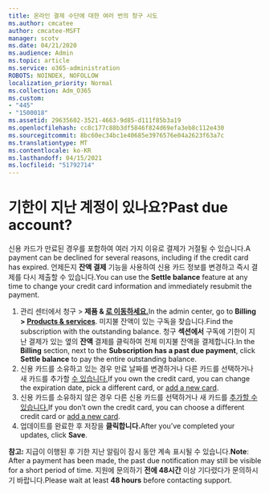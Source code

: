 ```yaml
---
title: 온라인 결제 수단에 대한 여러 번의 청구 시도
ms.author: cmcatee
author: cmcatee-MSFT
manager: scotv
ms.date: 04/21/2020
ms.audience: Admin
ms.topic: article
ms.service: o365-administration
ROBOTS: NOINDEX, NOFOLLOW
localization_priority: Normal
ms.collection: Adm_O365
ms.custom:
- "445"
- "1500018"
ms.assetid: 29635602-3521-4663-9d85-d111f85b3a19
ms.openlocfilehash: cc8c177c88b3df5846f824d69efa3eb8c112e430
ms.sourcegitcommit: 8bc60ec34bc1e40685e3976576e04a2623f63a7c
ms.translationtype: MT
ms.contentlocale: ko-KR
ms.lasthandoff: 04/15/2021
ms.locfileid: "51792714"
---
```

# <a name="past-due-account"></a><span data-ttu-id="a9ec8-102">기한이 지난 계정이 있나요?</span><span class="sxs-lookup"><span data-stu-id="a9ec8-102">Past due account?</span></span>

<span data-ttu-id="a9ec8-103">신용 카드가 만료된 경우를 포함하여 여러 가지 이유로 결제가 거절될 수 있습니다.</span><span class="sxs-lookup"><span data-stu-id="a9ec8-103">A payment can be declined for several reasons, including if the credit card has expired.</span></span> <span data-ttu-id="a9ec8-104">언제든지 **잔액 결제** 기능을 사용하여 신용 카드 정보를 변경하고 즉시 결제를 다시 제출할 수 있습니다.</span><span class="sxs-lookup"><span data-stu-id="a9ec8-104">You can use the **Settle balance** feature at any time to change your credit card information and immediately resubmit the payment.</span></span>

1. <span data-ttu-id="a9ec8-105">관리 센터에서 청구 > **제품 & [로 이동하세요.](https://go.microsoft.com/fwlink/p/?linkid=842054)**</span><span class="sxs-lookup"><span data-stu-id="a9ec8-105">In the admin center, go to **Billing > [Products & services](https://go.microsoft.com/fwlink/p/?linkid=842054)**.</span></span>
<span data-ttu-id="a9ec8-106">미지불 잔액이 있는 구독을 찾습니다.</span><span class="sxs-lookup"><span data-stu-id="a9ec8-106">Find the subscription with the outstanding balance.</span></span> <span data-ttu-id="a9ec8-107">청구 **섹션에서** 구독에 기한이 지난 결제가  있는 옆의 **잔액** 결제를 클릭하여 전체 미지불 잔액을 결제합니다.</span><span class="sxs-lookup"><span data-stu-id="a9ec8-107">In the **Billing** section, next to the **Subscription has a past due payment**, click **Settle balance** to pay the entire outstanding balance.</span></span>
2. <span data-ttu-id="a9ec8-108">신용 카드를 소유하고 있는 경우 만료 날짜를 변경하거나 다른 카드를 선택하거나 새 카드를 추가할 [수 있습니다.](https://docs.microsoft.com/microsoft-365/commerce/billing-and-payments/manage-payment-methods?view=o365-worldwide)</span><span class="sxs-lookup"><span data-stu-id="a9ec8-108">If you own the credit card, you can change the expiration date, pick a different card, or [add a new card](https://docs.microsoft.com/microsoft-365/commerce/billing-and-payments/manage-payment-methods?view=o365-worldwide).</span></span>
3. <span data-ttu-id="a9ec8-109">신용 카드를 소유하지 않은 경우 다른 신용 카드를 선택하거나 새 카드를 [추가할 수 있습니다.](https://docs.microsoft.com/microsoft-365/commerce/billing-and-payments/manage-payment-methods?view=o365-worldwide)</span><span class="sxs-lookup"><span data-stu-id="a9ec8-109">If you don’t own the credit card, you can choose a different credit card or [add a new card](https://docs.microsoft.com/microsoft-365/commerce/billing-and-payments/manage-payment-methods?view=o365-worldwide).</span></span>
4. <span data-ttu-id="a9ec8-110">업데이트를 완료한 후 저장을 **클릭합니다.**</span><span class="sxs-lookup"><span data-stu-id="a9ec8-110">After you’ve completed your updates, click **Save**.</span></span>

<span data-ttu-id="a9ec8-111">**참고:** 지급이 이행된 후 기한 지난 알림이 잠시 동안 계속 표시될 수 있습니다.</span><span class="sxs-lookup"><span data-stu-id="a9ec8-111">**Note**: After a payment has been made, the past due notification may still be visible for a short period of time.</span></span> <span data-ttu-id="a9ec8-112">지원에 문의하기 **전에 48시간** 이상 기다렸다가 문의하시기 바랍니다.</span><span class="sxs-lookup"><span data-stu-id="a9ec8-112">Please wait at least **48 hours** before contacting support.</span></span>
